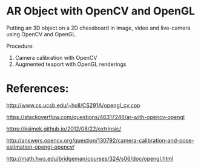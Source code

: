 # AR Object with OpenCV and OpenGL
Putting an 3D object on a 2D chessboard in image, video and live-camera using OpenCV and OpenGL. 

Procedure: 
1. Camera calibration with OpenCV
2. Augmented teaport with OpenGL renderings


# References: 

http://www.cs.ucsb.edu/~holl/CS291A/opengl_cv.cpp

https://stackoverflow.com/questions/46317246/ar-with-opencv-opengl

https://ksimek.github.io/2012/08/22/extrinsic/

http://answers.opencv.org/question/130792/camera-calibration-and-pose-estimation-opengl-opencv/

http://math.hws.edu/bridgeman/courses/324/s06/doc/opengl.html

